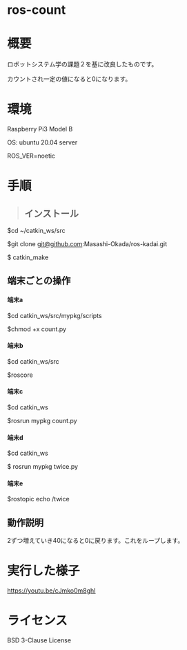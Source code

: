 # ros-count
# 概要
ロボットシステム学の課題２を基に改良したものです。

カウントされ一定の値になると0になります。

# 環境
Raspberry Pi3 Model B

OS: ubuntu 20.04 server

ROS_VER=noetic

# 手順
> ## インストール


$cd ~/catkin_ws/src

$git clone git@github.com:Masashi-Okada/ros-kadai.git

$ catkin_make




## 端末ごとの操作
#### 端末a

$cd catkin_ws/src/mypkg/scripts

$chmod +x count.py 

#### 端末b

$cd catkin_ws/src

$roscore

#### 端末c

$cd catkin_ws

$rosrun mypkg count.py

#### 端末d

$cd catkin_ws

$ rosrun mypkg twice.py

#### 端末e

$rostopic echo /twice

## 動作説明
2ずつ増えていき40になると0に戻ります。これをループします。

# 実行した様子
https://youtu.be/cJmko0m8ghI
# ライセンス
BSD 3-Clause License

